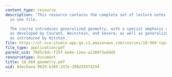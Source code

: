 ```yaml
---
content_type: resource
description: 'This resource contains the complete set of lecture notes for the course
  in one file.

  The course introduces generalized geometry, with a special emphasis on Dirac geometry,
  as developed by Courant, Weinstein, and Severa, as well as generalized complex geometry,
  as introduced by Hitchin.'
file: https://ol-ocw-studio-app-qa.s3.amazonaws.com/courses/18-969-topics-in-geometry-dirac-geometry-fall-2006/84ec6aea9629b385337e398d35974294_18_969_geometry.pdf
file_type: application/pdf
parent_uid: 7985c9dc-f35f-be0e-12ee-a216973eddd5
resourcetype: Document
title: 18_969_geometry.pdf
uid: 84ec6aea-9629-b385-337e-398d35974294
---
```

